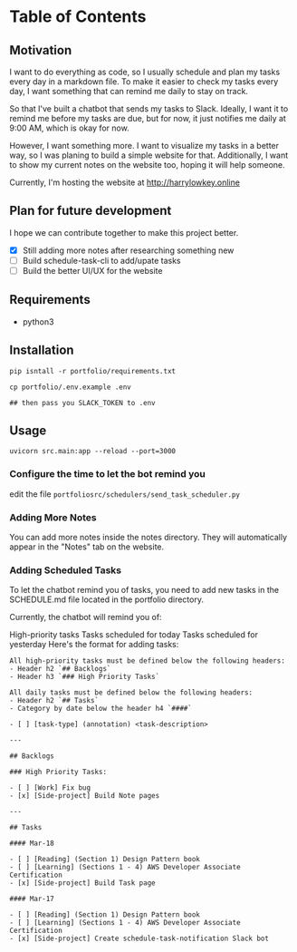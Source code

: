 # Table of Contents

## Motivation

I want to do everything as code, so I usually schedule and plan my tasks every day in a markdown file.
To make it easier to check my tasks every day, I want something that can remind me daily to stay on track.

So that I've built a chatbot that sends my tasks to Slack.
Ideally, I want it to remind me before my tasks are due, but for now, it just notifies me daily at 9:00 AM, which is okay for now.

However, I want something more.
I want to visualize my tasks in a better way, so I was planing to build a simple website for that.
Additionally, I want to show my current notes on the website too, hoping it will help someone.

Currently, I'm hosting the website at http://harrylowkey.online

## Plan for future development

I hope we can contribute together to make this project better.

- [x] Still adding more notes after researching something new
- [ ] Build schedule-task-cli to add/upate tasks
- [ ] Build the better UI/UX for the website

## Requirements

- python3

## Installation

```
pip isntall -r portfolio/requirements.txt
```

```
cp portfolio/.env.example .env

## then pass you SLACK_TOKEN to .env
```

## Usage

```
uvicorn src.main:app --reload --port=3000
```

### Configure the time to let the bot remind you

edit the file `portfoliosrc/schedulers/send_task_scheduler.py`

### Adding More Notes
You can add more notes inside the notes directory. They will automatically appear in the "Notes" tab on the website.

### Adding Scheduled Tasks
To let the chatbot remind you of tasks, you need to add new tasks in the SCHEDULE.md file located in the portfolio directory.

Currently, the chatbot will remind you of:

High-priority tasks
Tasks scheduled for today
Tasks scheduled for yesterday
Here's the format for adding tasks:

```
All high-priority tasks must be defined below the following headers:
- Header h2 `## Backlogs`
- Header h3 `### High Priority Tasks`

All daily tasks must be defined below the following headers:
- Header h2 `## Tasks`
- Category by date below the header h4 `####`

- [ ] [task-type] (annotation) <task-description>

---

## Backlogs

### High Priority Tasks:

- [ ] [Work] Fix bug
- [x] [Side-project] Build Note pages

---

## Tasks

#### Mar-18

- [ ] [Reading] (Section 1) Design Pattern book
- [ ] [Learning] (Sections 1 - 4) AWS Developer Associate Certification
- [x] [Side-project] Build Task page

#### Mar-17

- [ ] [Reading] (Section 1) Design Pattern book
- [ ] [Learning] (Sections 1 - 4) AWS Developer Associate Certification
- [x] [Side-project] Create schedule-task-notification Slack bot
```
